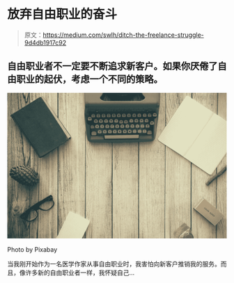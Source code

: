 # 放弃自由职业的奋斗

> 原文：<https://medium.com/swlh/ditch-the-freelance-struggle-9d4db1917c92>

## 自由职业者不一定要不断追求新客户。如果你厌倦了自由职业的起伏，考虑一个不同的策略。

![](img/fe77567b444f58f23d0a5071b190dfc9.png)

Photo by Pixabay

当我刚开始作为一名医学作家从事自由职业时，我害怕向新客户推销我的服务。而且，像许多新的自由职业者一样，我怀疑自己…